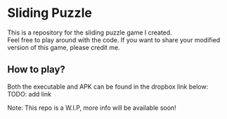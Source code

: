 # Sliding Puzzle
This is a repository for the sliding puzzle game I created. \
Feel free to play around with the code. If you want to share your modified version of this game, please credit me.
## How to play?
Both the executable and APK can be found in the dropbox link below: \
TODO: add link


Note: This repo is a W.I.P, more info will be available soon!
